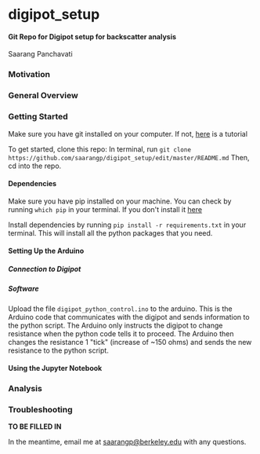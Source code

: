 # digipot_setup

#### Git Repo for Digipot setup for backscatter analysis
Saarang Panchavati


### Motivation

### General Overview



### Getting Started

Make sure you have git installed on your computer. If not, [here](https://www.atlassian.com/git/tutorials/install-git) is a tutorial

To get started, clone this repo: In terminal, run `git clone https://github.com/saarangp/digipot_setup/edit/master/README.md`
Then, cd into the repo.

#### Dependencies
Make sure you have pip installed on your machine. You can check by running `which pip` in your terminal. If you don't install it [here](https://pip.pypa.io/en/stable/installing/)

Install dependencies by running `pip install -r requirements.txt` in your terminal. This will install all the python packages that you need.

#### Setting Up the Arduino

##### Connection to Digipot

##### Software

Upload the file `digipot_python_control.ino` to the arduino.
This is the Arduino code that communicates with the digipot and sends information to the python script. The Arduino only instructs the digipot to change resistance when the python code tells it to proceed. The Arduino then changes the resistance 1 "tick" (increase of ~150 ohms) and sends the new resistance to the python script. 


#### Using the Jupyter Notebook

### Analysis

### Troubleshooting
**TO BE FILLED IN**

In the meantime, email me at saarangp@berkeley.edu with any questions. 
